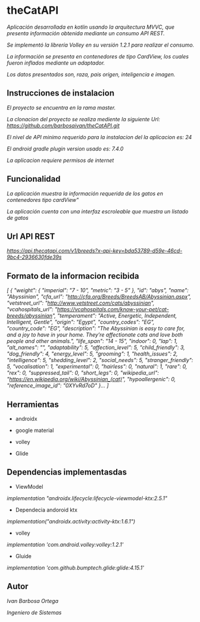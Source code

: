 # theCatAPI

_Aplicación desarrollada en kotlin usando la arquitectura MVVC, que presenta información obtenida mediante un consumo API REST._

_Se implementó la librería Volley en su versión 1.2.1 para realizar el consumo._

_La información se presenta en contenedores de tipo CardView, los cuales fueron inflados mediante un adaptador._

_Los datos presentados son, raza, pais origen, inteligencia e imagen._


## Instrucciones de instalacion

_El proyecto se encuentra en la rama master._

_La clonacion del proyecto se realiza mediente la siguiente Url: https://github.com/barbosaivan/theCatAPI.git_

_El nivel de API minimo requerido para la instalacion del la aplicacion es: 24_

_El android gradle plugin version usado es: 7.4.0_

_La aplicacion requiere permisos de internet_

## Funcionalidad
_La aplicación muestra la información requerida de los gatos en contenedores tipo cardView"_

_La aplicación cuenta con una interfaz escroleable que muestra un listado de gatos_

## Url API REST
_https://api.thecatapi.com/v1/breeds?x-api-key=bda53789-d59e-46cd-9bc4-2936630fde39s_

## Formato de la informacion recibida
_[
  {
    "weight": {
      "imperial": "7  -  10",
      "metric": "3 - 5"
    },
    "id": "abys",
    "name": "Abyssinian",
    "cfa_url": "http://cfa.org/Breeds/BreedsAB/Abyssinian.aspx",
    "vetstreet_url": "http://www.vetstreet.com/cats/abyssinian",
    "vcahospitals_url": "https://vcahospitals.com/know-your-pet/cat-breeds/abyssinian",
    "temperament": "Active, Energetic, Independent, Intelligent, Gentle",
    "origin": "Egypt",
    "country_codes": "EG",
    "country_code": "EG",
    "description": "The Abyssinian is easy to care for, and a joy to have in your home. They’re affectionate cats and love both people and other animals.",
    "life_span": "14 - 15",
    "indoor": 0,
    "lap": 1,
    "alt_names": "",
    "adaptability": 5,
    "affection_level": 5,
    "child_friendly": 3,
    "dog_friendly": 4,
    "energy_level": 5,
    "grooming": 1,
    "health_issues": 2,
    "intelligence": 5,
    "shedding_level": 2,
    "social_needs": 5,
    "stranger_friendly": 5,
    "vocalisation": 1,
    "experimental": 0,
    "hairless": 0,
    "natural": 1,
    "rare": 0,
    "rex": 0,
    "suppressed_tail": 0,
    "short_legs": 0,
    "wikipedia_url": "https://en.wikipedia.org/wiki/Abyssinian_(cat)",
    "hypoallergenic": 0,
    "reference_image_id": "0XYvRd7oD"
  }...
  ]_
 
 ## Herramientas
 * androidx
 
 * google material
 
 * volley
 
 * Glide
 
 ## Dependencias implementasdas
 
* ViewModel

 _implementation "androidx.lifecycle:lifecycle-viewmodel-ktx:2.5.1"_

* Dependecia andoroid ktx

_implementation("androidx.activity:activity-ktx:1.6.1")_

* volley

_implementation 'com.android.volley:volley:1.2.1'_

* Gluide

_implementation 'com.github.bumptech.glide:glide:4.15.1'_
 
 ## Autor
 _Ivan Barbosa Ortega_
 
 _Ingeniero de Sistemas_


